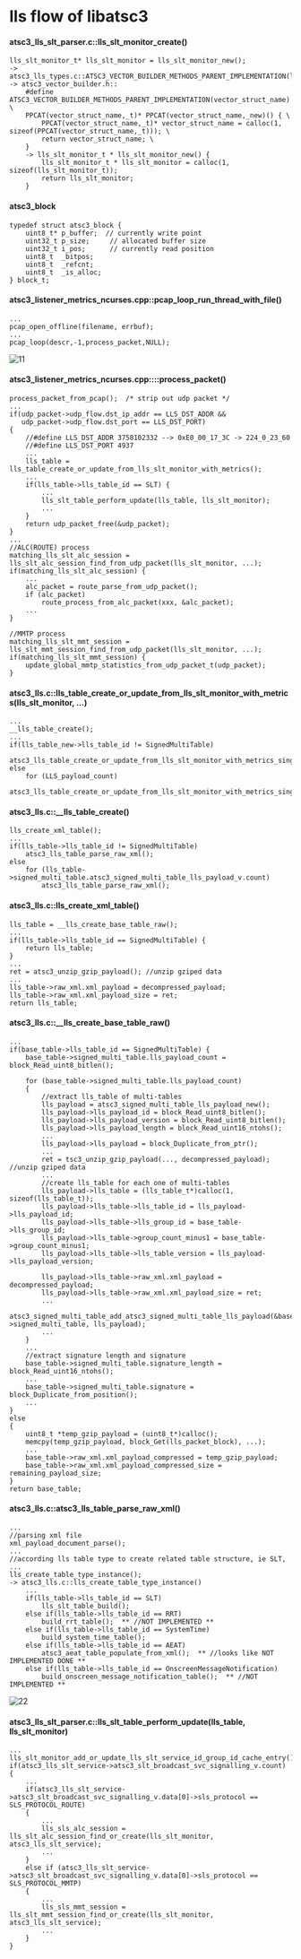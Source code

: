 # lls flow of libatsc3
#### atsc3_lls_slt_parser.c::lls_slt_monitor_create()
    lls_slt_monitor_t* lls_slt_monitor = lls_slt_monitor_new();
    -> atsc3_lls_types.c::ATSC3_VECTOR_BUILDER_METHODS_PARENT_IMPLEMENTATION(lls_slt_monitor)
    -> atsc3_vector_builder.h::
        #define ATSC3_VECTOR_BUILDER_METHODS_PARENT_IMPLEMENTATION(vector_struct_name) \
        PPCAT(vector_struct_name,_t)* PPCAT(vector_struct_name,_new)() { \
            PPCAT(vector_struct_name,_t)* vector_struct_name = calloc(1, sizeof(PPCAT(vector_struct_name,_t))); \
            return vector_struct_name; \
        }
        -> lls_slt_monitor_t * lls_slt_monitor_new() {
            lls_slt_monitor_t * lls_slt_monitor = calloc(1, sizeof(lls_slt_monitor_t));
            return lls_slt_monitor;
        }

#### atsc3_block
    typedef struct atsc3_block {
        uint8_t* p_buffer;  // currently write point
        uint32_t p_size;     // allocated buffer size
        uint32_t i_pos;      // currently read position
        uint8_t  _bitpos;
        uint8_t  _refcnt;
        uint8_t  _is_alloc;
    } block_t;

#### atsc3_listener_metrics_ncurses.cpp::pcap_loop_run_thread_with_file()
    ...
    pcap_open_offline(filename, errbuf); 
    ...
    pcap_loop(descr,-1,process_packet,NULL);

![11](/atsc3/res/lls.png)

#### atsc3_listener_metrics_ncurses.cpp::::process_packet()
    process_packet_from_pcap();  /* strip out udp packet */
    ...
    if(udp_packet->udp_flow.dst_ip_addr == LLS_DST_ADDR && 
       udp_packet->udp_flow.dst_port == LLS_DST_PORT) 
    {
        //#define LLS_DST_ADDR 3758102332 --> 0xE0_00_17_3C -> 224_0_23_60
        //#define LLS_DST_PORT 4937
        ...
        lls_table = lls_table_create_or_update_from_lls_slt_monitor_with_metrics();
        ...
        if(lls_table->lls_table_id == SLT) {
            ...
            lls_slt_table_perform_update(lls_table, lls_slt_monitor);
            ...
        }
        return udp_packet_free(&udp_packet);
    }
    ...
    //ALC(ROUTE) process
    matching_lls_slt_alc_session = lls_slt_alc_session_find_from_udp_packet(lls_slt_monitor, ...);
    if(matching_lls_slt_alc_session) {
        ...
        alc_packet = route_parse_from_udp_packet();
        if (alc_packet)
            route_process_from_alc_packet(xxx, &alc_packet);
        ...
    }
    
    //MMTP process
    matching_lls_slt_mmt_session = lls_slt_mmt_session_find_from_udp_packet(lls_slt_monitor, ...);
    if(matching_lls_slt_mmt_session) {
        update_global_mmtp_statistics_from_udp_packet_t(udp_packet);
    }

#### atsc3_lls.c::lls_table_create_or_update_from_lls_slt_monitor_with_metrics(lls_slt_monitor, ...)
    ...
    __lls_table_create();
    ...
    if(lls_table_new->lls_table_id != SignedMultiTable)
        atsc3_lls_table_create_or_update_from_lls_slt_monitor_with_metrics_single_table();
    else
        for (LLS_payload_count)
            atsc3_lls_table_create_or_update_from_lls_slt_monitor_with_metrics_single_table();

#### atsc3_lls.c::__lls_table_create()
    lls_create_xml_table();
    ...
    if(lls_table->lls_table_id != SignedMultiTable)
        atsc3_lls_table_parse_raw_xml();
    else
        for (lls_table->signed_multi_table.atsc3_signed_multi_table_lls_payload_v.count)
            atsc3_lls_table_parse_raw_xml();

#### atsc3_lls.c::lls_create_xml_table()
    lls_table = __lls_create_base_table_raw();
    ...
    if(lls_table->lls_table_id == SignedMultiTable) {
        return lls_table;
    }
    ...
    ret = atsc3_unzip_gzip_payload(); //unzip gziped data
    ...
    lls_table->raw_xml.xml_payload = decompressed_payload;
    lls_table->raw_xml.xml_payload_size = ret;
    return lls_table;

#### atsc3_lls.c::__lls_create_base_table_raw()
    ...
    if(base_table->lls_table_id == SignedMultiTable) {
        base_table->signed_multi_table.lls_payload_count = block_Read_uint8_bitlen();
        
        for (base_table->signed_multi_table.lls_payload_count) 
        {
            //extract lls_table of multi-tables
            lls_payload = atsc3_signed_multi_table_lls_payload_new();
            lls_payload->lls_payload_id = block_Read_uint8_bitlen();
            lls_payload->lls_payload_version = block_Read_uint8_bitlen();
            lls_payload->lls_payload_length = block_Read_uint16_ntohs();
            ...
            lls_payload->lls_payload = block_Duplicate_from_ptr();
            ...
            ret = tsc3_unzip_gzip_payload(..., decompressed_payload); //unzip gziped data
            ...
            //create lls_table for each one of multi-tables
            lls_payload->lls_table = (lls_table_t*)calloc(1, sizeof(lls_table_t));
            lls_payload->lls_table->lls_table_id = lls_payload->lls_payload_id;
            lls_payload->lls_table->lls_group_id = base_table->lls_group_id;
            lls_payload->lls_table->group_count_minus1 = base_table->group_count_minus1;
            lls_payload->lls_table->lls_table_version = lls_payload->lls_payload_version;

            lls_payload->lls_table->raw_xml.xml_payload = decompressed_payload;
            lls_payload->lls_table->raw_xml.xml_payload_size = ret;
            ...
            atsc3_signed_multi_table_add_atsc3_signed_multi_table_lls_payload(&base_table->signed_multi_table, lls_payload);
            ...
        }
        ...
        //extract signature length and signature
        base_table->signed_multi_table.signature_length = block_Read_uint16_ntohs();
        ...
        base_table->signed_multi_table.signature = block_Duplicate_from_position();
        ...
    }
    else
    {
        uint8_t *temp_gzip_payload = (uint8_t*)calloc();
        memcpy(temp_gzip_payload, block_Get(lls_packet_block), ...);
        ...
        base_table->raw_xml.xml_payload_compressed = temp_gzip_payload;
        base_table->raw_xml.xml_payload_compressed_size = remaining_payload_size;
    }
    return base_table;

#### atsc3_lls.c::atsc3_lls_table_parse_raw_xml()
    ...
    //parsing xml file
    xml_payload_document_parse();
    ...
    //according lls table type to create related table structure, ie SLT, ...
    lls_create_table_type_instance();
    -> atsc3_lls.c::lls_create_table_type_instance()
        ...
        if(lls_table->lls_table_id == SLT)
            lls_slt_table_build();
        else if(lls_table->lls_table_id == RRT)
            build_rrt_table();  ** //NOT IMPLEMENTED **
        else if(lls_table->lls_table_id == SystemTime)
            build_system_time_table();
        else if(lls_table->lls_table_id == AEAT)
            atsc3_aeat_table_populate_from_xml();  ** //looks like NOT IMPLEMENTED DONE **
        else if(lls_table->lls_table_id == OnscreenMessageNotification)
            build_onscreen_message_notification_table();  ** //NOT IMPLEMENTED **

![22](/atsc3/res/lls_slt.png)

#### atsc3_lls_slt_parser.c::lls_slt_table_perform_update(lls_table, lls_slt_monitor)
    ...
    lls_slt_monitor_add_or_update_lls_slt_service_id_group_id_cache_entry();
    if(atsc3_lls_slt_service->atsc3_slt_broadcast_svc_signalling_v.count) {
        ...
        if(atsc3_lls_slt_service->atsc3_slt_broadcast_svc_signalling_v.data[0]->sls_protocol == SLS_PROTOCOL_ROUTE) 
        {
            ...
            lls_sls_alc_session = lls_slt_alc_session_find_or_create(lls_slt_monitor, atsc3_lls_slt_service);
            ...
        } 
        else if (atsc3_lls_slt_service->atsc3_slt_broadcast_svc_signalling_v.data[0]->sls_protocol == SLS_PROTOCOL_MMTP)
        {
            ...
            lls_sls_mmt_session = lls_slt_mmt_session_find_or_create(lls_slt_monitor, atsc3_lls_slt_service);
            ...
        }
    } 
